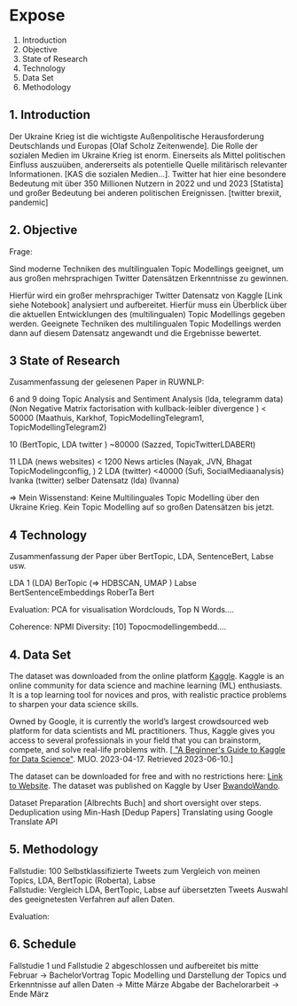 # Expose

1. Introduction
2. Objective
3. State of Research
4. Technology
5. Data Set
6. Methodology





## 1. Introduction
Der Ukraine Krieg ist die wichtigste Außenpolitische Herausforderung Deutschlands und Europas [Olaf Scholz Zeitenwende]. Die Rolle der sozialen Medien im Ukraine Krieg ist enorm. Einerseits als Mittel politischen Einfluss auszuüben, andererseits als potentielle Quelle militärisch relevanter Informationen. [KAS die sozialen Medien...]. Twitter hat hier eine besondere Bedeutung mit über 350 Millionen Nutzern in 2022 und und 2023 [Statista] und großer Bedeutung bei anderen politischen Ereignissen. [twitter brexiit, pandemic]

## 2. Objective
Frage:

Sind moderne Techniken des multilingualen Topic Modellings geeignet, um aus großen mehrsprachigen Twitter Datensätzen Erkenntnisse zu gewinnen.

Hierfür wird ein großer mehrsprachiger Twitter Datensatz von Kaggle [Link siehe Notebook] analysiert und aufbereitet.
Hierfür muss ein Überblick über die aktuellen Entwicklungen des (multilingualen) Topic Modellings gegeben werden.
Geeignete Techniken des multilingualen Topic Modellings werden dann auf diesem Datensatz angewandt und die Ergebnisse bewertet.

## 3 State of Research
Zusammenfassung der gelesenen Paper in RUWNLP:

6 and 9 doing Topic Analysis and Sentiment Analysis (lda, telegramm data) (Non Negative Matrix factorisation with kullback-leibler divergence )  < 50000      (Maathuis, Karkhof, TopicModellingTelegram1, TopicModellingTelegram2)


10 (BertTopic, LDA twitter ) ~80000   (Sazzed, TopicTwitterLDABERt)


11 LDA (news websites) < 1200 News articles  (Nayak, JVN, Bhagat TopicModelingconflig, )
2 LDA (twitter) <40000  (Sufi, SocialMediaanalysis)
Ivanka (twitter) selber Datensatz (lda) (Ivanna)

=> Mein Wissenstand: Keine Multilinguales Topic Modelling über den Ukraine Krieg. Kein Topic Modelling auf so großen Datensätzen bis jetzt.

## 4 Technology
Zusammenfassung der Paper über BertTopic, LDA, SentenceBert, Labse usw.

LDA 1   (LDA)
BerTopic (=> HDBSCAN, UMAP )
Labse
BertSentenceEmbeddings
RoberTa
Bert

Evaluation:
PCA for visualisation
Wordclouds, Top N Words....


Coherence: NPMI
Diversity: [10] Topocmodellingembedd....


## 4. Data Set

The dataset was downloaded from the online platform [Kaggle](https://www.kaggle.com/). Kaggle is an online community for data science and machine learning (ML) enthusiasts. It is a top learning tool for novices and pros, with realistic practice problems to sharpen your data science skills.

Owned by Google, it is currently the world’s largest crowdsourced web platform for data scientists and ML practitioners. Thus, Kaggle gives you access to several professionals in your field that you can brainstorm, compete, and solve real-life problems with. [[ "A Beginner's Guide to Kaggle for Data Science"](https://www.makeuseof.com/beginners-guide-to-kaggle/). MUO. 2023-04-17. Retrieved 2023-06-10.]

The dataset can be downloaded for free and with no restrictions here: [Link to Website](https://www.kaggle.com/datasets/bwandowando/ukraine-russian-crisis-twitter-dataset-1-2-m-rows/data).
The dataset was published on Kaggle by User [BwandoWando](https://www.kaggle.com/bwandowando). 



Dataset Preparation [Albrechts Buch] and short oversight over steps.
Deduplication using Min-Hash [Dedup Papers]
Translating using Google Translate API

## 5. Methodology

Fallstudie: 100 Selbstklassifizierte Tweets zum Vergleich von meinen Topics, LDA, BertTopic (Roberta), Labse   
Fallstudie: Vergleich LDA, BertTopic, Labse auf übersetzten Tweets
Auswahl des geeignetesten Verfahren auf allen Daten.

Evaluation:

## 6. Schedule

Fallstudie 1 und Fallstudie 2 abgeschlossen und aufbereitet bis mitte Februar -> BachelorVortrag
Topic Modelling und Darstellung der Topics und Erkenntnisse auf allen Daten -> Mitte Märze
Abgabe der Bachelorarbeit -> Ende März